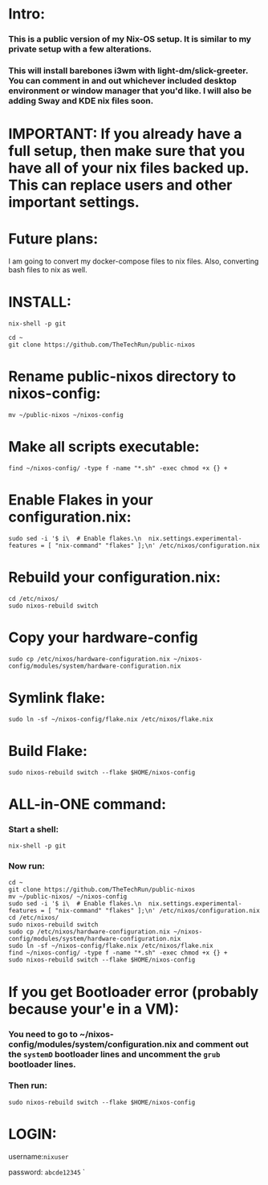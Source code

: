 # Intro:
### This is a public version of my Nix-OS setup. It is similar to my private setup with a few alterations. 

### This will install barebones i3wm with light-dm/slick-greeter. You can comment in and out whichever included desktop environment or window manager that you'd like. I will also be adding Sway and KDE nix files soon. 

# IMPORTANT: If you already have a full setup, then make sure that you have all of your nix files backed up. This can replace users and other important settings. 

# Future plans:
I am going to convert my docker-compose files to nix files. Also, converting bash files to nix as well. 

# INSTALL:
`nix-shell -p git`

```
cd ~
git clone https://github.com/TheTechRun/public-nixos
```
# Rename public-nixos directory to nixos-config:
`mv ~/public-nixos ~/nixos-config`

# Make all scripts executable:
`find ~/nixos-config/ -type f -name "*.sh" -exec chmod +x {} +`

# Enable Flakes in your configuration.nix:
`sudo sed -i '$ i\  # Enable flakes.\n  nix.settings.experimental-features = [ "nix-command" "flakes" ];\n' /etc/nixos/configuration.nix`

# Rebuild your configuration.nix:
```
cd /etc/nixos/
sudo nixos-rebuild switch
```

# Copy your hardware-config
`sudo cp /etc/nixos/hardware-configuration.nix ~/nixos-config/modules/system/hardware-configuration.nix`

# Symlink flake:
`sudo ln -sf ~/nixos-config/flake.nix /etc/nixos/flake.nix`

# Build Flake:
`sudo nixos-rebuild switch --flake $HOME/nixos-config`

# ALL-in-ONE command:
### Start a shell:
`nix-shell -p git`

### Now run:
```
cd ~
git clone https://github.com/TheTechRun/public-nixos
mv ~/public-nixos/ ~/nixos-config
sudo sed -i '$ i\  # Enable flakes.\n  nix.settings.experimental-features = [ "nix-command" "flakes" ];\n' /etc/nixos/configuration.nix
cd /etc/nixos/
sudo nixos-rebuild switch
sudo cp /etc/nixos/hardware-configuration.nix ~/nixos-config/modules/system/hardware-configuration.nix
sudo ln -sf ~/nixos-config/flake.nix /etc/nixos/flake.nix
find ~/nixos-config/ -type f -name "*.sh" -exec chmod +x {} +
sudo nixos-rebuild switch --flake $HOME/nixos-config
```

# If you get Bootloader error (probably because your'e in a VM):
### You need to go to ~/nixos-config/modules/system/configuration.nix and comment out the `systemD` bootloader lines and uncomment the `grub` bootloader lines. 
### Then run: 
`sudo nixos-rebuild switch --flake $HOME/nixos-config`

# LOGIN:
username:`nixuser`

password: `abcde12345`
`






